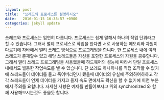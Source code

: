 ```yaml
---
layout: post
title:  "쓰레드와 프로세스를 설명하시오"
date:   2016-01-15 16:35:57 +0900
categories: jekyll update
---
```

쓰레드와 프로세스는 엄연히 다릅니다.
프로세스는 쉽게 말해서 하나의 작업 단위라고 할 수 있습니다.
그래서 멀티 프로세스로 작업을 한다면 서로 사용하는 메모리와 자원이 다르기에 자바에서 멀티 쓰레드 방식으로 프로그래밍을 합니다.
한 프로세스 내에 여러 쓰레드가 존재할수 있고 해당 쓰레드들은 자신을 포함한 프로세스의 자원을 공유합니다.
그래서 멀티 쓰레드 프로그래밍을 사용했을때 하드웨어의 성능에 따라서 단일 프로세스 내에서도
월등한 작업속도를 낼 수 있습니다.
단 쓰레드 하나하나를 직접 조작할 수 없기에 쓰레드들이 데이터를 물고 죽어버리던지 했을때
데이터의 유실에 주의하여하하고 각각 쓰레드들이 언제 데이터를 가지고 올지 속도 면에서도 확신을 할 수 없기에
이런 부분에서 주의를 요합니다.
자세한 사항은 예제를 만들어보시고 위의 synchronized 와 함께 사용해보시는것도 좋을듯 합니다.